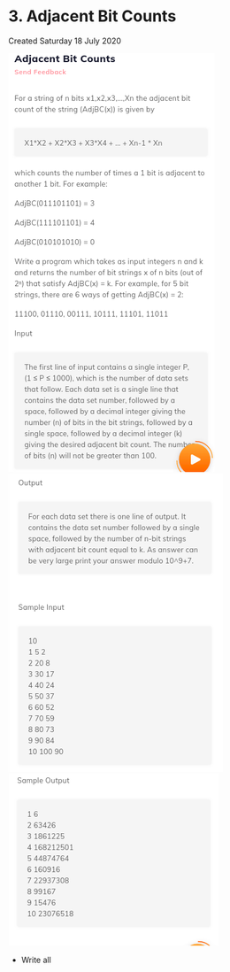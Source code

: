 # 3. Adjacent Bit Counts

Created Saturday 18 July 2020

![](/assets/3._Adjacent_Bit_Counts_-_80-image-1.png)
![](/assets/3._Adjacent_Bit_Counts_-_80-image-2.png)
![](/assets/3._Adjacent_Bit_Counts_-_80-image-3.png)

- Write all

